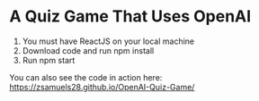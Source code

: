 # A Quiz Game That Uses OpenAI
1. You must have ReactJS on your local machine
2. Download code and run npm install
3. Run npm start

You can also see the code in action here: https://zsamuels28.github.io/OpenAI-Quiz-Game/